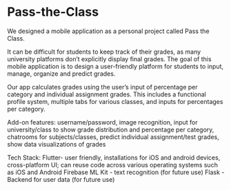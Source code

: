 # Pass-the-Class
We designed a mobile application as a personal project called Pass the Class.

It can be difficult for students to keep track of their grades, as many university platforms don’t explicitly display final grades. The goal of this mobile application is to design a user-friendly platform for students to input, manage, organize and predict grades. 

Our app calculates grades using the user’s input of percentage per category and individual assignment grades. This includes a functional profile system, multiple tabs for various classes, and inputs for percentages per category. 

Add-on features: username/password,  image recognition, input for university/class to show grade distribution and percentage per category, chatrooms for subjects/classes, predict individual assignment/test grades, show data visualizations of grades

Tech Stack: 
Flutter- user friendly, installations for iOS and android devices, cross-platform UI; can reuse code across various operating systems such as iOS and Android
Firebase ML Kit - text recognition (for future use)
Flask -  Backend for user data (for future use)
